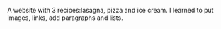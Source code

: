 A website with 3 recipes:lasagna, pizza and ice cream.
I learned to put images, links, add paragraphs and lists.